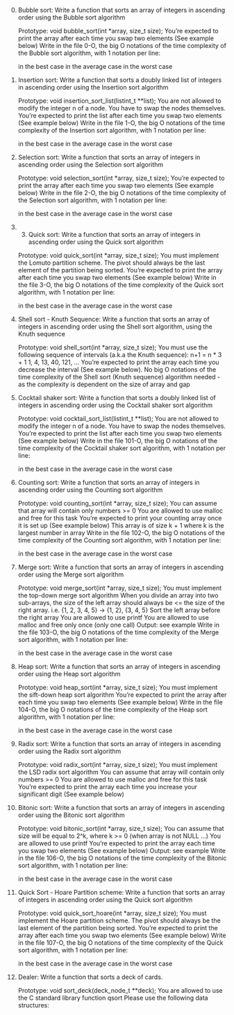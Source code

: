 0. Bubble sort: Write a function that sorts an array of integers in ascending order using the Bubble sort algorithm

	Prototype: void bubble_sort(int *array, size_t size);
	You’re expected to print the array after each time you swap two elements (See example below)
	Write in the file 0-O, the big O notations of the time complexity of the Bubble sort algorithm, with 1 notation per line:

	in the best case
	in the average case
	in the worst case

1.  Insertion sort: Write a function that sorts a doubly linked list of integers in ascending order using the Insertion sort algorithm

	Prototype: void insertion_sort_list(listint_t **list);
	You are not allowed to modify the integer n of a node. You have to swap the nodes themselves.
	You’re expected to print the list after each time you swap two elements (See example below)
	Write in the file 1-O, the big O notations of the time complexity of the Insertion sort algorithm, with 1 notation per line:

	in the best case
	in the average case
	in the worst case

2. Selection sort: Write a function that sorts an array of integers in ascending order using the Selection sort algorithm

	Prototype: void selection_sort(int *array, size_t size);
	You’re expected to print the array after each time you swap two elements (See example below)
	Write in the file 2-O, the big O notations of the time complexity of the Selection sort algorithm, with 1 notation per line:

	in the best case
	in the average case
	in the worst case

3. 3. Quick sort: Write a function that sorts an array of integers in ascending order using the Quick sort algorithm

	Prototype: void quick_sort(int *array, size_t size);
	You must implement the Lomuto partition scheme.
	The pivot should always be the last element of the partition being sorted.
	You’re expected to print the array after each time you swap two elements (See example below)
	Write in the file 3-O, the big O notations of the time complexity of the Quick sort algorithm, with 1 notation per line:

	in the best case
	in the average case
	in the worst case

4. Shell sort - Knuth Sequence: Write a function that sorts an array of integers in ascending order using the Shell sort algorithm, using the Knuth sequence

	Prototype: void shell_sort(int *array, size_t size);
	You must use the following sequence of intervals (a.k.a the Knuth sequence):
	n+1 = n * 3 + 1
	1, 4, 13, 40, 121, ...
	You’re expected to print the array each time you decrease the interval (See example below).
	No big O notations of the time complexity of the Shell sort (Knuth sequence) algorithm needed - as the complexity is dependent on the size of array and gap

5. Cocktail shaker sort: Write a function that sorts a doubly linked list of integers in ascending order using the Cocktail shaker sort algorithm

	Prototype: void cocktail_sort_list(listint_t **list);
	You are not allowed to modify the integer n of a node. You have to swap the nodes themselves.
	You’re expected to print the list after each time you swap two elements (See example below)
	Write in the file 101-O, the big O notations of the time complexity of the Cocktail shaker sort algorithm, with 1 notation per line:

	in the best case
	in the average case
	in the worst case

6. Counting sort: Write a function that sorts an array of integers in ascending order using the Counting sort algorithm

	Prototype: void counting_sort(int *array, size_t size);
	You can assume that array will contain only numbers >= 0
	You are allowed to use malloc and free for this task
	You’re expected to print your counting array once it is set up (See example below)
	This array is of size k + 1 where k is the largest number in array
	Write in the file 102-O, the big O notations of the time complexity of the Counting sort algorithm, with 1 notation per line:

	in the best case
	in the average case
	in the worst case

7. Merge sort: Write a function that sorts an array of integers in ascending order using the Merge sort algorithm

	Prototype: void merge_sort(int *array, size_t size);
	You must implement the top-down merge sort algorithm
	When you divide an array into two sub-arrays, the size of the left array should always be <= the size of the right array. i.e. {1, 2, 3, 4, 5} -> {1, 2}, {3, 4, 5}
	Sort the left array before the right array
	You are allowed to use printf
	You are allowed to use malloc and free only once (only one call)
	Output: see example
	Write in the file 103-O, the big O notations of the time complexity of the Merge sort algorithm, with 1 notation per line:

	in the best case
	in the average case
	in the worst case

8. Heap sort: Write a function that sorts an array of integers in ascending order using the Heap sort algorithm

	Prototype: void heap_sort(int *array, size_t size);
	You must implement the sift-down heap sort algorithm
	You’re expected to print the array after each time you swap two elements (See example below)
	Write in the file 104-O, the big O notations of the time complexity of the Heap sort algorithm, with 1 notation per line:

	in the best case
	in the average case
	in the worst case

9. Radix sort: Write a function that sorts an array of integers in ascending order using the Radix sort algorithm

	Prototype: void radix_sort(int *array, size_t size);
	You must implement the LSD radix sort algorithm
	You can assume that array will contain only numbers >= 0
	You are allowed to use malloc and free for this task
	You’re expected to print the array each time you increase your significant digit (See example below)

10. Bitonic sort: Write a function that sorts an array of integers in ascending order using the Bitonic sort algorithm

	Prototype: void bitonic_sort(int *array, size_t size);
	You can assume that size will be equal to 2^k, where k >= 0 (when array is not NULL …)
	You are allowed to use printf
	You’re expected to print the array each time you swap two elements (See example below)
	Output: see example
	Write in the file 106-O, the big O notations of the time complexity of the Bitonic sort algorithm, with 1 notation per line:

	in the best case
	in the average case
	in the worst case

11. Quick Sort - Hoare Partition scheme: Write a function that sorts an array of integers in ascending order using the Quick sort algorithm

	Prototype: void quick_sort_hoare(int *array, size_t size);
	You must implement the Hoare partition scheme.
	The pivot should always be the last element of the partition being sorted.
	You’re expected to print the array after each time you swap two elements (See example below)
	Write in the file 107-O, the big O notations of the time complexity of the Quick sort algorithm, with 1 notation per line:

	in the best case
	in the average case
	in the worst case

12. Dealer: Write a function that sorts a deck of cards.

	Prototype: void sort_deck(deck_node_t **deck);
	You are allowed to use the C standard library function qsort
	Please use the following data structures:
